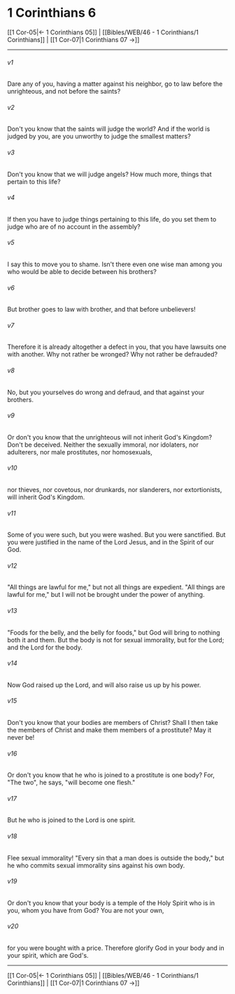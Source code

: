 # 1 Corinthians 6

[[1 Cor-05|← 1 Corinthians 05]] | [[Bibles/WEB/46 - 1 Corinthians/1 Corinthians]] | [[1 Cor-07|1 Corinthians 07 →]]
***



###### v1 
Dare any of you, having a matter against his neighbor, go to law before the unrighteous, and not before the saints? 

###### v2 
Don't you know that the saints will judge the world? And if the world is judged by you, are you unworthy to judge the smallest matters? 

###### v3 
Don't you know that we will judge angels? How much more, things that pertain to this life? 

###### v4 
If then you have to judge things pertaining to this life, do you set them to judge who are of no account in the assembly? 

###### v5 
I say this to move you to shame. Isn't there even one wise man among you who would be able to decide between his brothers? 

###### v6 
But brother goes to law with brother, and that before unbelievers! 

###### v7 
Therefore it is already altogether a defect in you, that you have lawsuits one with another. Why not rather be wronged? Why not rather be defrauded? 

###### v8 
No, but you yourselves do wrong and defraud, and that against your brothers. 

###### v9 
Or don't you know that the unrighteous will not inherit God's Kingdom? Don't be deceived. Neither the sexually immoral, nor idolaters, nor adulterers, nor male prostitutes, nor homosexuals, 

###### v10 
nor thieves, nor covetous, nor drunkards, nor slanderers, nor extortionists, will inherit God's Kingdom. 

###### v11 
Some of you were such, but you were washed. But you were sanctified. But you were justified in the name of the Lord Jesus, and in the Spirit of our God. 

###### v12 
"All things are lawful for me," but not all things are expedient. "All things are lawful for me," but I will not be brought under the power of anything. 

###### v13 
"Foods for the belly, and the belly for foods," but God will bring to nothing both it and them. But the body is not for sexual immorality, but for the Lord; and the Lord for the body. 

###### v14 
Now God raised up the Lord, and will also raise us up by his power. 

###### v15 
Don't you know that your bodies are members of Christ? Shall I then take the members of Christ and make them members of a prostitute? May it never be! 

###### v16 
Or don't you know that he who is joined to a prostitute is one body? For, "The two", he says, "will become one flesh." 

###### v17 
But he who is joined to the Lord is one spirit. 

###### v18 
Flee sexual immorality! "Every sin that a man does is outside the body," but he who commits sexual immorality sins against his own body. 

###### v19 
Or don't you know that your body is a temple of the Holy Spirit who is in you, whom you have from God? You are not your own, 

###### v20 
for you were bought with a price. Therefore glorify God in your body and in your spirit, which are God's.

***
[[1 Cor-05|← 1 Corinthians 05]] | [[Bibles/WEB/46 - 1 Corinthians/1 Corinthians]] | [[1 Cor-07|1 Corinthians 07 →]]
